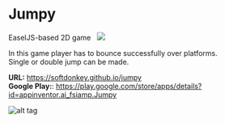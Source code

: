 # Jumpy
EaselJS-based 2D game &nbsp;&nbsp;[<img src="https://www.paypalobjects.com/en_US/i/btn/btn_donate_LG.gif">](https://www.paypal.com/cgi-bin/webscr?cmd=_s-xclick&hosted_button_id=9R84YSHEMQSLC&source=url)

In this game player has to bounce successfully over platforms.<br>
Single or double jump can be made.

<b>URL:</b> https://softdonkey.github.io/jumpy<br>
<b>Google Play:</b>: https://play.google.com/store/apps/details?id=appinventor.ai_fsiamp.Jumpy<br>

![alt tag](https://raw.githubusercontent.com/softdonkey/jumpy/master/assets/screen.png)
